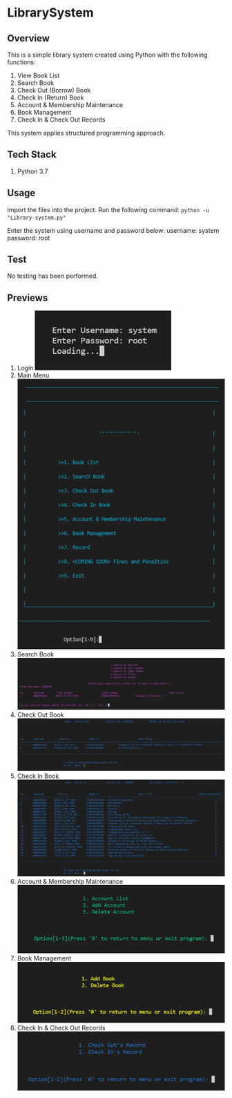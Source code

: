 # LibrarySystem

## Overview
This is a simple library system created using Python with the following functions:
1. View Book List
2. Search Book
3. Check Out (Borrow) Book
4. Check In (Return) Book
5. Account & Membership Maintenance
6. Book Management
7. Check In & Check Out Records

This system applies structured programming approach.

## Tech Stack
1. Python 3.7

## Usage
Import the files into the project.
Run the following command:
`python -u "Library-system.py"`

Enter the system using username and password below:
username: system
password: root

## Test
No testing has been performed.

## Previews
1. Login
![Login](previews/Login.png)
2. Main Menu
![MainMenu](previews/MainMenu.png)
3. Search Book
![SearchBook](previews/SearchBook.png)
4. Check Out Book
![CheckIn](previews/CheckIn.png)
6. Check In Book
![CheckOut](previews/CheckOut.png)
7. Account & Membership Maintenance
![AccountMembershipMaintenance](previews/AccountMembershipMaintenance.png)
8. Book Management
![BookManagement](previews/BookManagement.png)
9. Check In & Check Out Records
![CheckInOutRecord](previews/CheckInOutRecord.png)
